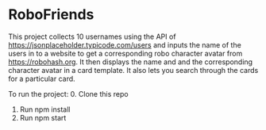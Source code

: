 # RoboFriends

This project collects 10 usernames using the API of https://jsonplaceholder.typicode.com/users and inputs the name of the users in to a website to get a corresponding robo character avatar from https://robohash.org. It then displays the name and and the corresponding character avatar in a card template. It also lets you search through the cards for a particular card.

To run the project:
0.	Clone this repo
1.	Run npm install
2.	Run npm start

